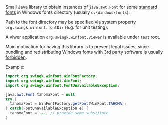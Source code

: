 Small Java library to obtain instances of `java.awt.Font` for some [standard fonts](https://docs.microsoft.com/en-us/typography/fonts/windows_10_font_list) in Windows fonts directory (usually `c:\Windows\fonts`).

Path to the font directory may be specified via system property `org.swingk.winfont.fontDir` (e.g. for unit testing).

A viwer application `org.swingk.winfont.Viewer` is available under `test` root.

Main motivation for having this library is to prevent legal issues, since bundling and redistributing Windows fonts with 3rd party software is usually [forbidden](https://docs.microsoft.com/en-us/typography/fonts/font-faq).

Example:
```java
import org.swingk.winfont.WinFontFactory;
import org.swingk.winfont.WinFont;
import org.swingk.winfont.FontUnavailableException;

java.awt.Font tahomaFont = null;
try {
  tahomaFont = WinFontFactory.getFont(WinFont.TAHOMA);
} catch(FontUnavailableException e) {
  tahomaFont = ...; // provide some substitute
}
```
